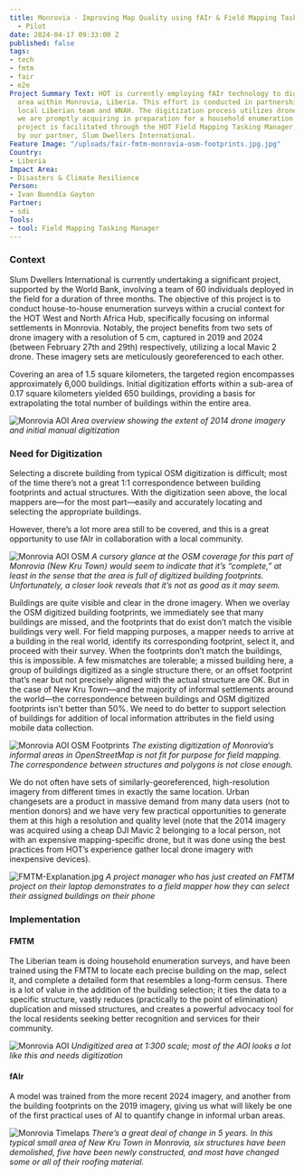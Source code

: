 ```yaml
---
title: Monrovia - Improving Map Quality using fAIr & Field Mapping Tasking Manager
  - Pilot
date: 2024-04-17 09:33:00 Z
published: false
tags:
- tech
- fmtm
- fair
- e2e
Project Summary Text: HOT is currently employing fAIr technology to digitize a specific
  area within Monrovia, Liberia. This effort is conducted in partnership with the
  local Liberian team and WNAH. The digitization process utilizes drone imagery that
  we are promptly acquiring in preparation for a household enumeration project. This
  project is facilitated through the HOT Field Mapping Tasking Manager, administered
  by our partner, Slum Dwellers International.
Feature Image: "/uploads/fair-fmtm-monrovia-osm-footprints.jpg.jpg"
Country:
- Liberia
Impact Area:
- Disasters & Climate Resilience
Person:
- Ivan Buendía Gayton
Partner:
- sdi
Tools:
- tool: Field Mapping Tasking Manager
---
```


<h3>Context</h3>

Slum Dwellers International is currently undertaking a significant project, supported by the World Bank, involving a team of 60 individuals deployed in the field for a duration of three months. The objective of this project is to conduct house-to-house enumeration surveys within a crucial context for the HOT West and North Africa Hub, specifically focusing on informal settlements in Monrovia. Notably, the project benefits from two sets of drone imagery with a resolution of 5 cm, captured in 2019 and 2024 (between February 27th and 29th) respectively, utilizing a local Mavic 2 drone. These imagery sets are meticulously georeferenced to each other.

Covering an area of 1.5 square kilometers, the targeted region encompasses approximately 6,000 buildings. Initial digitization efforts within a sub-area of 0.17 square kilometers yielded 650 buildings, providing a basis for extrapolating the total number of buildings within the entire area.

![Monrovia AOI](/uploads/fair-fmtm-monrovia-aoi.jpg)
*Area overview showing the extent of 2014 drone imagery and initial manual digitization*

<h3>Need for Digitization</h3>

Selecting a discrete building from typical OSM digitization is difficult; most of the time there’s not a great 1:1 correspondence between building footprints and actual structures. With the digitization seen above, the local mappers are—for the most part—easily and accurately locating and selecting the appropriate buildings.

However, there’s a lot more area still to be covered, and this is a great opportunity to use fAIr in collaboration with a local community.

![Monrovia AOI OSM](/uploads/fair-fmtm-monrovia-basemap.jpg.jpg)
*A cursory glance at the OSM coverage for this part of Monrovia (New Kru Town) would seem to indicate that it’s “complete,” at least in the sense that the area is full of digitized building footprints. Unfortunately, a closer look reveals that it’s not as good as it may seem.*

Buildings are quite visible and clear in the drone imagery. When we overlay the OSM digitized building footprints, we immediately see that many buildings are missed, and the footprints that do exist don’t match the visible buildings very well. For field mapping purposes, a mapper needs to arrive at a building in the real world, identify its corresponding footprint, select it, and proceed with their survey. When the footprints don’t match the buildings, this is impossible. A few mismatches are tolerable; a missed building here, a group of buildings digitized as a single structure there, or an offset footprint that’s near but not precisely aligned with the actual structure are OK. But in the case of New Kru Town―and the majority of informal settlements around the world—the correspondence between buildings and OSM digitized footprints isn’t better than 50%. We need to do better to support selection of buildings for addition of local information attributes in the field using mobile data collection. 

![Monrovia AOI OSM Footprints](/uploads/fair-fmtm-monrovia-osm-footprints.jpg.jpg)
*The existing digitization of Monrovia’s informal areas in OpenStreetMap is not fit for purpose for field mapping. The correspondence between structures and polygons is not close enough.*

We do not often have sets of similarly-georeferenced, high-resolution imagery from different times in exactly the same location. Urban changesets are a product in massive demand from many data users (not to mention donors) and we have very few practical opportunities to generate them at this high a resolution and quality level (note that the 2014 imagery was acquired using a cheap DJI Mavic 2 belonging to a local person, not with an expensive mapping-specific drone, but it was done using the best practices from HOT’s experience gather local drone imagery with inexpensive devices). 

![FMTM-Explanation.jpg](https://cdn.hotosm.org/website/FMTM-Explanation.jpg)
*A project manager who has just created an FMTM project on their laptop demonstrates to a field mapper how they can select their assigned buildings on their phone*

<h3>Implementation</3>

<h4>FMTM</h4>

The Liberian team is doing household enumeration surveys, and have been trained using the FMTM to locate each precise building on the map, select it, and complete a detailed form that resembles a long-form census. There is a lot of value in the addition of the building selection; it ties the data to a specific structure, vastly reduces (practically to the point of elimination) duplication and missed structures, and creates a powerful advocacy tool for the local residents seeking better recognition and services for their community. 

![Monrovia AOI](/uploads/fair-fmtm-monrovia-aoi-zoom.jpg.jpg)
*Undigitized area at 1:300 scale; most of the AOI looks a lot like this and needs digitization*

<h4>fAIr</h4>

A model was trained from the more recent 2024 imagery, and another from the building footprints on the 2019 imagery, giving us what will likely be one of the first practical uses of AI to quantify change in informal urban areas. 

![Monrovia Timelaps](/uploads/fair-fmtm-monrovia-timelaps.gif)
*There’s a great deal of change in 5 years. In this typical small area of New Kru Town in Monrovia, six structures have been demolished, five have been newly constructed, and most have changed some or all of their roofing material.*


